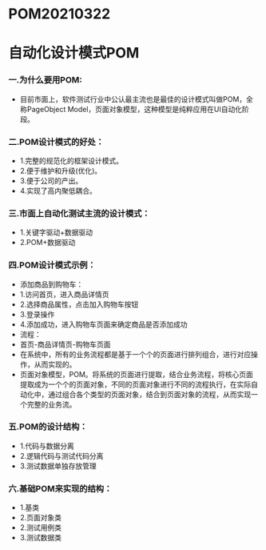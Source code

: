 # POM20210322
# 自动化设计模式POM

### 一.为什么要用POM:  
  * 目前市面上，软件测试行业中公认最主流也是最佳的设计模式叫做POM，全称PageObject Model，页面对象模型，这种模型是纯粹应用在UI自动化阶段。  

### 二.POM设计模式的好处：
* 1.完整的规范化的框架设计模式。
* 2.便于维护和升级(优化)。
* 3.便于公司的产出。
* 4.实现了高内聚低耦合。

### 三.市面上自动化测试主流的设计模式：
* 1.关键字驱动+数据驱动
* 2.POM+数据驱动

### 四.POM设计模式示例：
* 添加商品到购物车：
* 1.访问首页，进入商品详情页
* 2.选择商品属性，点击加入购物车按钮
* 3.登录操作
* 4.添加成功，进入购物车页面来确定商品是否添加成功
* 流程：
* 首页-商品详情页-购物车页面
* 在系统中，所有的业务流程都是基于一个个的页面进行排列组合，进行对应操作，从而实现的。
* 页面对象模型，POM。将系统的页面进行提取，结合业务流程，将核心页面提取成为一个个的页面对象，不同的页面对象进行不同的流程执行，在实际自动化中，通过组合各个类型的页面对象，结合到页面对象的流程，从而实现一个完整的业务流。

### 五.POM的设计结构：
* 1.代码与数据分离
* 2.逻辑代码与测试代码分离
* 3.测试数据单独存放管理

### 六.基础POM来实现的结构：
* 1.基类
* 2.页面对象类
* 2.测试用例类
* 3.测试数据类
